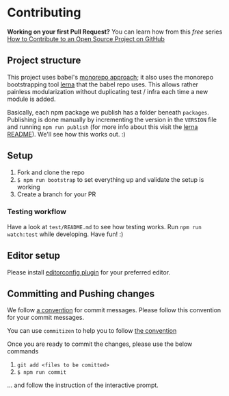 # Contributing

**Working on your first Pull Request?** You can learn how from this *free* series
[How to Contribute to an Open Source Project on GitHub](https://egghead.io/series/how-to-contribute-to-an-open-source-project-on-github)

## Project structure

This project uses babel's [monorepo approach](https://github.com/babel/babel/blob/master/doc/design/monorepo.md); it also uses the monorepo bootstrapping tool [lerna](https://github.com/kittens/lerna) that the babel repo uses. This allows rather painless modularization without duplicating test / infra each time a new module is added.

Basically, each npm package we publish has a folder beneath `packages`. Publishing is done manually by incrementing the version in the `VERSION` file and running `npm run publish` (for more info about this visit the [lerna README](https://github.com/kittens/lerna)). We'll see how this works out. :)

## Setup
1. Fork and clone the repo
2. `$ npm run bootstrap` to set everything up and validate the setup is working
3. Create a branch for your PR

### Testing workflow
Have a look at `test/README.md` to see how testing works. Run `npm run watch:test` while developing. Have fun! :)

## Editor setup

Please install [editorconfig plugin](http://editorconfig.org/#download) for your preferred editor.

## Committing and Pushing changes

We follow [a convention](https://github.com/stevemao/conventional-changelog-angular/blob/master/convention.md)
for commit messages. Please follow this convention for your commit messages.

You can use `commitizen` to help you to follow [the convention](https://github.com/stevemao/conventional-changelog-angular/blob/master/convention.md)

Once you are ready to commit the changes, please use the below commands

1. `git add <files to be comitted>`
2. `$ npm run commit`

... and follow the instruction of the interactive prompt.
